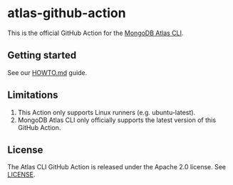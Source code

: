 # atlas-github-action

This is the official GitHub Action for the [MongoDB Atlas CLI](https://github.com/mongodb/mongodb-atlas-cli).

## Getting started

See our [HOWTO.md](HOWTO.md) guide.

## Limitations
1. This Action only supports Linux runners (e.g. ubuntu-latest).
2. MongoDB Atlas CLI only officially supports the latest version of this GitHub Action.

## License

The Atlas CLI GitHub Action is released under the Apache 2.0 license. See [LICENSE](LICENSE).
